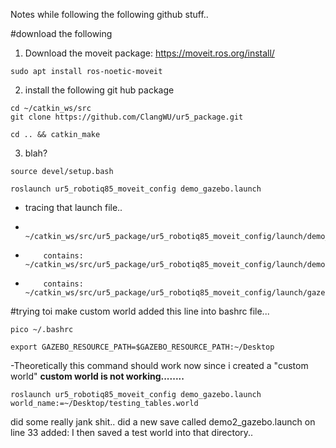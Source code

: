Notes while following the following github stuff..

#download the following

1. Download the moveit package: https://moveit.ros.org/install/
```
sudo apt install ros-noetic-moveit
```
2.  install the following git hub package
```
cd ~/catkin_ws/src
git clone https://github.com/ClangWU/ur5_package.git
```
```
cd .. && catkin_make
```
3. blah?
```
source devel/setup.bash
```
```
roslaunch ur5_robotiq85_moveit_config demo_gazebo.launch
```
- tracing that launch file..
-         ~/catkin_ws/src/ur5_package/ur5_robotiq85_moveit_config/launch/demo_gazebo.launch
-         contains: ~/catkin_ws/src/ur5_package/ur5_robotiq85_moveit_config/launch/demo.launch
-         contains: ~/catkin_ws/src/ur5_package/ur5_robotiq85_moveit_config/launch/gazebo.launch
        
#trying toi make custom world
added this line into bashrc file...
```
pico ~/.bashrc

```
```
export GAZEBO_RESOURCE_PATH=$GAZEBO_RESOURCE_PATH:~/Desktop 
```
-Theoretically this command should work now since i created a "custom world"
**custom world is not working........**

```
roslaunch ur5_robotiq85_moveit_config demo_gazebo.launch world_name:=~/Desktop/testing_tables.world

```
did some really jank shit.. did a new save called demo2_gazebo.launch
on line 33 added:  <arg name="world_name" value="$(dirname)/testing_tables.world"/>
I then saved a test world into that directory..
